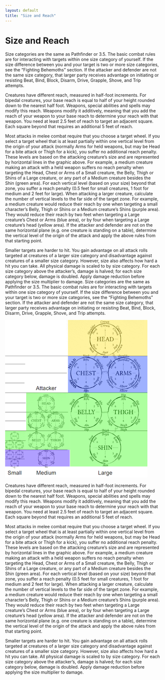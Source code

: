 ```yaml
---
layout: default
title: "Size and Reach"
---
```


# Size and Reach

Size categories are the same as Pathfinder or 3.5. The basic combat rules are for interacting with targets within one size category of yourself. If the size difference between you and your target is two or more size categories, see the “Fighting Behemoths” section. If the attacker and defender are not the same size category, that larger party receives advantage on initiating or resisting Beat, Bind, Block, Disarm, Drive, Grapple, Shove, and Trip attempts.

Creatures have different reach, measured in half-foot increments. For bipedal creatures, your base reach is equal to half of your height rounded down to the nearest half foot. Weapons, special abilities and spells may modify this reach. Weapons modify it additively, meaning that you add the reach of your weapon to your base reach to determine your reach with that weapon. You need at least 2.5 feet of reach to target an adjacent square. Each square beyond that requires an additional 5 feet of reach. 

Most attacks in melee combat require that you choose a target wheel. If you select a target wheel that is at least partially within one vertical level from the origin of your attack (normally Arms for held weapons, but may be Head for a bite attack or Thigh for a kick), you suffer no additional reach penalty. These levels are based on the attacking creature’s size and are represented by horizontal lines in the graphic above. For example, a medium creature making an attack with a held weapon suffers no reach penalty when targeting the Head, Chest or Arms of a Small creature, the Belly, Thigh or Shins of a Large creature, or any part of a Medium creature besides the Shin (green area). For each vertical level (based on your size) beyond that zone, you suffer a reach penalty (0.5 feet for small creatures, 1 foot for medium and 2 feet for large). When attacking a larger creature, calculate the number of vertical levels to the far side of the target zone.  For example, a medium creature would reduce their reach by one when targeting a small character’s Belly, Thigh or Shins or a Medium creature’s Shins (purple area). They would reduce their reach by two feet when targeting a Large creature’s Chest or Arms (blue area), or by four when targeting a Large creature’s head (yellow area). If the attacker and defender are not on the same horizontal plane (e.g. one creature is standing on a table), determine the vertical level of the origin of the attack and apply the above rules from that starting point. 

Smaller targets are harder to hit. You gain advantage on all attack rolls targeted at creatures of a larger size category and disadvantage against creatures of a smaller size category. However, size also affects how hard a hit you can take. All physical damage is scaled to by size category. For each size category above the attacker’s, damage is halved; for each size category below, damage is doubled. Apply damage reduction before applying the size multiplier to damage.
Size categories are the same as Pathfinder or 3.5. The basic combat rules are for interacting with targets within one size category of yourself. If the size difference between you and your target is two or more size categories, see the “Fighting Behemoths” section. If the attacker and defender are not the same size category, that larger party receives advantage on initiating or resisting Beat, Bind, Block, Disarm, Drive, Grapple, Shove, and Trip attempts.

![regions available to reach by a medium-sized combatant](size_and_reach.png)

Creatures have different reach, measured in half-foot increments. For bipedal creatures, your base reach is equal to half of your height rounded down to the nearest half foot. Weapons, special abilities and spells may modify this reach. Weapons modify it additively, meaning that you add the reach of your weapon to your base reach to determine your reach with that weapon. You need at least 2.5 feet of reach to target an adjacent square. Each square beyond that requires an additional 5 feet of reach. 

Most attacks in melee combat require that you choose a target wheel. If you select a target wheel that is at least partially within one vertical level from the origin of your attack (normally Arms for held weapons, but may be Head for a bite attack or Thigh for a kick), you suffer no additional reach penalty. These levels are based on the attacking creature’s size and are represented by horizontal lines in the graphic above. For example, a medium creature making an attack with a held weapon suffers no reach penalty when targeting the Head, Chest or Arms of a Small creature, the Belly, Thigh or Shins of a Large creature, or any part of a Medium creature besides the Shin (green area). For each vertical level (based on your size) beyond that zone, you suffer a reach penalty (0.5 feet for small creatures, 1 foot for medium and 2 feet for large). When attacking a larger creature, calculate the number of vertical levels to the far side of the target zone.  For example, a medium creature would reduce their reach by one when targeting a small character’s Belly, Thigh or Shins or a Medium creature’s Shins (purple area). They would reduce their reach by two feet when targeting a Large creature’s Chest or Arms (blue area), or by four when targeting a Large creature’s head (yellow area). If the attacker and defender are not on the same horizontal plane (e.g. one creature is standing on a table), determine the vertical level of the origin of the attack and apply the above rules from that starting point. 

Smaller targets are harder to hit. You gain advantage on all attack rolls targeted at creatures of a larger size category and disadvantage against creatures of a smaller size category. However, size also affects how hard a hit you can take. All physical damage is scaled to by size category. For each size category above the attacker’s, damage is halved; for each size category below, damage is doubled. Apply damage reduction before applying the size multiplier to damage.

